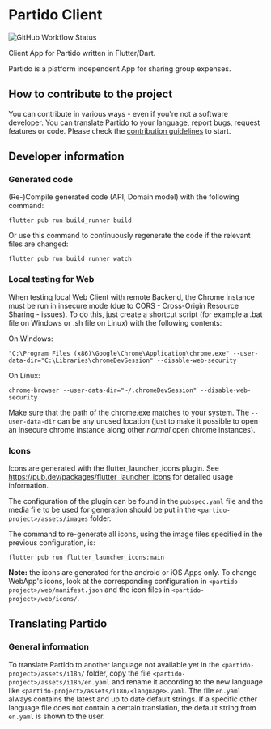 # Partido Client
![GitHub Workflow Status](https://img.shields.io/github/workflow/status/partidodev/partido-client/CI?style=flat-square)

Client App for Partido written in Flutter/Dart.

Partido is a platform independent App for sharing group expenses.

## How to contribute to the project

You can contribute in various ways - even if you're not a software developer. You can translate Partido to your language, report bugs, request features or code. Please check the [contribution guidelines](https://github.com/partidodev/partido-client/blob/main/CONTRIBUTING.md) to start.

## Developer information

### Generated code

(Re-)Compile generated code (API, Domain model) with the following command:

```flutter pub run build_runner build```

Or use this command to continuously regenerate the code if the relevant files are changed:

```flutter pub run build_runner watch```

### Local testing for Web

When testing local Web Client with remote Backend, the Chrome instance must be run in insecure mode (due to CORS - Cross-Origin Resource Sharing - issues). To do this, just create a shortcut script (for example a .bat file on Windows or .sh file on Linux) with the following contents:

On Windows:
```
"C:\Program Files (x86)\Google\Chrome\Application\chrome.exe" --user-data-dir="C:\Libraries\chromeDevSession" --disable-web-security
```

On Linux:
```
chrome-browser --user-data-dir="~/.chromeDevSession" --disable-web-security
```

Make sure that the path of the chrome.exe matches to your system. The `--user-data-dir` can be any unused location (just to make it possible to open an insecure chrome instance along other _normal_ open chrome instances).

### Icons

Icons are generated with the flutter_launcher_icons plugin.
See https://pub.dev/packages/flutter_launcher_icons for detailed usage information.

The configuration of the plugin can be found in the `pubspec.yaml` file and the media file to be used for generation should be put in the `<partido-project>/assets/images` folder.

The command to re-generate all icons, using the image files specified in the previous configuration, is:

```flutter pub run flutter_launcher_icons:main```

**Note:** the icons are generated for the android or iOS Apps only. To change WebApp's icons, look at the corresponding configuration in `<partido-project>/web/manifest.json` and the icon files in `<partido-project>/web/icons/`.

## Translating Partido

### General information

To translate Partido to another language not available yet in the `<partido-project>/assets/i18n/` folder, copy the file `<partido-project>/assets/i18n/en.yaml` and rename it according to the new language like `<partido-project>/assets/i18n/<language>.yaml`. The file `en.yaml` always contains the latest and up to date default strings. If a specific other language file does not contain a certain translation, the default string from `en.yaml` is shown to the user.
